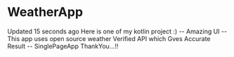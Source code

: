 # WeatherApp
  Updated 15 seconds ago Here is one of my kotlin project :) -- Amazing UI -- This app uses open source weather Verified API which Gves Accurate Result -- SinglePageApp  ThankYou...!!
